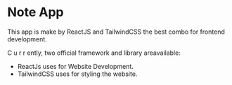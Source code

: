 # Note App

This app is make by ReactJS and TailwindCSS the best combo for frontend development.

C u r r ently, two official framework and library areavailable:

- ReactJs uses for Website Development.
- TailwindCSS uses for styling the website.
